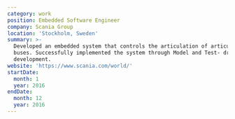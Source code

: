 ```yaml
---
category: work
position: Embedded Software Engineer
company: Scania Group
location: 'Stockholm, Sweden'
summary: >-
  Developed an embedded system that controls the articulation of articulated
  buses. Successfully implemented the system through Model and Test- driven
  development.
website: 'https://www.scania.com/world/'
startDate:
  month: 1
  year: 2016
endDate:
  month: 12
  year: 2016
---
```


